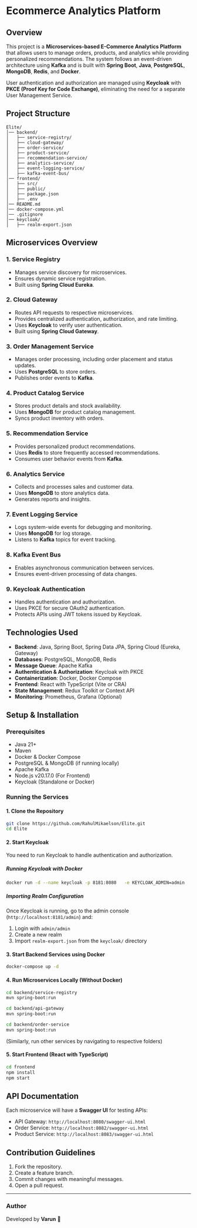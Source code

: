 # Ecommerce Analytics Platform

## Overview
This project is a **Microservices-based E-Commerce Analytics Platform** that allows users to manage orders, products, and analytics while providing personalized recommendations. The system follows an event-driven architecture using **Kafka** and is built with **Spring Boot**, **Java**, **PostgreSQL**, **MongoDB**, **Redis**, and **Docker**.

User authentication and authorization are managed using **Keycloak** with **PKCE (Proof Key for Code Exchange)**, eliminating the need for a separate User Management Service.

## Project Structure
```
Elite/
│── backend/
│   ├── service-registry/
│   ├── cloud-gateway/
│   ├── order-service/
│   ├── product-service/
│   ├── recommendation-service/
│   ├── analytics-service/
│   ├── event-logging-service/
│   ├── kafka-event-bus/
│── frontend/
│   ├── src/
│   ├── public/
│   ├── package.json
│   ├── .env
│── README.md
│── docker-compose.yml
│── .gitignore
│── keycloak/
│   ├── realm-export.json
```

## Microservices Overview
### 1. **Service Registry**
- Manages service discovery for microservices.
- Ensures dynamic service registration.
- Built using **Spring Cloud Eureka**.

### 2. **Cloud Gateway**
- Routes API requests to respective microservices.
- Provides centralized authentication, authorization, and rate limiting.
- Uses **Keycloak** to verify user authentication.
- Built using **Spring Cloud Gateway**.

### 3. **Order Management Service**
- Manages order processing, including order placement and status updates.
- Uses **PostgreSQL** to store orders.
- Publishes order events to **Kafka**.

### 4. **Product Catalog Service**
- Stores product details and stock availability.
- Uses **MongoDB** for product catalog management.
- Syncs product inventory with orders.

### 5. **Recommendation Service**
- Provides personalized product recommendations.
- Uses **Redis** to store frequently accessed recommendations.
- Consumes user behavior events from **Kafka**.

### 6. **Analytics Service**
- Collects and processes sales and customer data.
- Uses **MongoDB** to store analytics data.
- Generates reports and insights.

### 7. **Event Logging Service**
- Logs system-wide events for debugging and monitoring.
- Uses **MongoDB** for log storage.
- Listens to **Kafka** topics for event tracking.

### 8. **Kafka Event Bus**
- Enables asynchronous communication between services.
- Ensures event-driven processing of data changes.

### 9. **Keycloak Authentication**
- Handles authentication and authorization.
- Uses PKCE for secure OAuth2 authentication.
- Protects APIs using JWT tokens issued by Keycloak.

## Technologies Used
- **Backend**: Java, Spring Boot, Spring Data JPA, Spring Cloud (Eureka, Gateway)
- **Databases**: PostgreSQL, MongoDB, Redis
- **Message Queue**: Apache Kafka
- **Authentication & Authorization**: Keycloak with PKCE
- **Containerization**: Docker, Docker Compose
- **Frontend**: React with TypeScript (Vite or CRA)
- **State Management**: Redux Toolkit or Context API
- **Monitoring**: Prometheus, Grafana (Optional)

## Setup & Installation
### Prerequisites
- Java 21+
- Maven
- Docker & Docker Compose
- PostgreSQL & MongoDB (if running locally)
- Apache Kafka
- Node.js v20.17.0 (For Frontend)
- Keycloak (Standalone or Docker)

### Running the Services
#### 1. Clone the Repository
```sh
git clone https://github.com/RahulMikaelson/Elite.git
cd Elite
```

#### 2. Start Keycloak
You need to run Keycloak to handle authentication and authorization.

##### **Running Keycloak with Docker**
```sh
docker run -d --name keycloak -p 8181:8080   -e KEYCLOAK_ADMIN=admin   -e KEYCLOAK_ADMIN_PASSWORD=admin   quay.io/keycloak/keycloak:latest start-dev
```

##### **Importing Realm Configuration**
Once Keycloak is running, go to the admin console (`http://localhost:8181/admin`) and:
1. Login with `admin/admin`
2. Create a new realm
3. Import `realm-export.json` from the `keycloak/` directory

#### 3. Start Backend Services using Docker
```sh
docker-compose up -d
```

#### 4. Run Microservices Locally (Without Docker)
```sh
cd backend/service-registry
mvn spring-boot:run

cd backend/api-gateway
mvn spring-boot:run

cd backend/order-service
mvn spring-boot:run
```
(Similarly, run other services by navigating to respective folders)

#### 5. Start Frontend (React with TypeScript)
```sh
cd frontend
npm install
npm start
```


## API Documentation
Each microservice will have a **Swagger UI** for testing APIs:
- API Gateway: `http://localhost:8080/swagger-ui.html`
- Order Service: `http://localhost:8082/swagger-ui.html`
- Product Service: `http://localhost:8083/swagger-ui.html`

## Contribution Guidelines
1. Fork the repository.
2. Create a feature branch.
3. Commit changes with meaningful messages.
4. Open a pull request.

---

### Author
Developed by **Varun** 🚀
